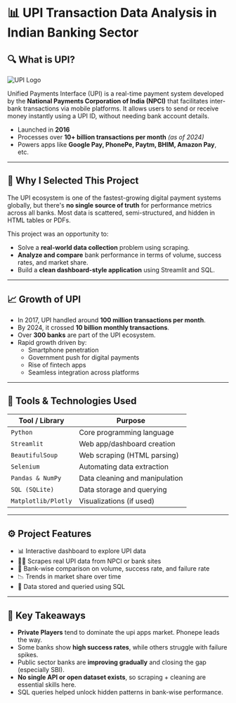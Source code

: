 

# 📊 UPI Transaction Data Analysis in Indian Banking Sector


## 🔍 What is UPI?
![UPI Logo](https://www.vectorlogo.zone/logos/upi/upi-ar21.svg)




Unified Payments Interface (UPI) is a real-time payment system developed by the **National Payments Corporation of India (NPCI)** that facilitates inter-bank transactions via mobile platforms. It allows users to send or receive money instantly using a UPI ID, without needing bank account details.

- Launched in **2016**
- Processes over **10+ billion transactions per month** *(as of 2024)*
- Powers apps like **Google Pay, PhonePe, Paytm, BHIM, Amazon Pay**, etc.

---

## 🚀 Why I Selected This Project

The UPI ecosystem is one of the fastest-growing digital payment systems globally, but there's **no single source of truth** for performance metrics across all banks. Most data is scattered, semi-structured, and hidden in HTML tables or PDFs.

This project was an opportunity to:
- Solve a **real-world data collection** problem using scraping.
- **Analyze and compare** bank performance in terms of volume, success rates, and market share.
- Build a **clean dashboard-style application** using Streamlit and SQL.

---

## 📈 Growth of UPI

- In 2017, UPI handled around **100 million transactions per month**.
- By 2024, it crossed **10 billion monthly transactions**.
- Over **300 banks** are part of the UPI ecosystem.
- Rapid growth driven by:
  - Smartphone penetration
  - Government push for digital payments
  - Rise of fintech apps
  - Seamless integration across platforms

---

## 🧰 Tools & Technologies Used

| Tool / Library      | Purpose                          |
|---------------------|----------------------------------|
| `Python`            | Core programming language        |
| `Streamlit`         | Web app/dashboard creation       |
| `BeautifulSoup`     | Web scraping (HTML parsing)      |
| `Selenium`          | Automating data extraction       |
| `Pandas & NumPy`    | Data cleaning and manipulation   |
| `SQL (SQLite)`      | Data storage and querying        |
| `Matplotlib/Plotly` | Visualizations (if used)         |

---

## ⚙️ Project Features

- 📊 Interactive dashboard to explore UPI data
- 🕵️‍♂️ Scrapes real UPI data from NPCI or bank sites
- 🔎 Bank-wise comparison on volume, success rate, and failure rate
- 📉 Trends in market share over time
- 💾 Data stored and queried using SQL

---

## 🧠 Key Takeaways

- **Private Players** tend to dominate the upi apps market. Phonepe leads the way.
- Some banks show **high success rates**, while others struggle with failure spikes.
- Public sector banks are **improving gradually** and closing the gap (especially SBI).
- **No single API or open dataset exists**, so scraping + cleaning are essential skills here.
- SQL queries helped unlock hidden patterns in bank-wise performance.
